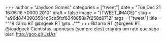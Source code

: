 
+++
author = "Jaydson Gomes"
categories = ["tweet"]
date = "Tue Dec 21 16:06:16 +0000 2010"
draft = false
image = "{TWEET_IMAGE}"
slug = "e96d8443903584c6cd5fcf8348858a7f258d9712"
tags = ["tweet"]
title = """Bizarro RT @brgeek RT @to..."""
+++
Bizarro RT @brgeek RT @toadgeek Cientistas japoneses (sempre eles) criaram um rato que sabe piar! http://goo.gl/UsIAz
